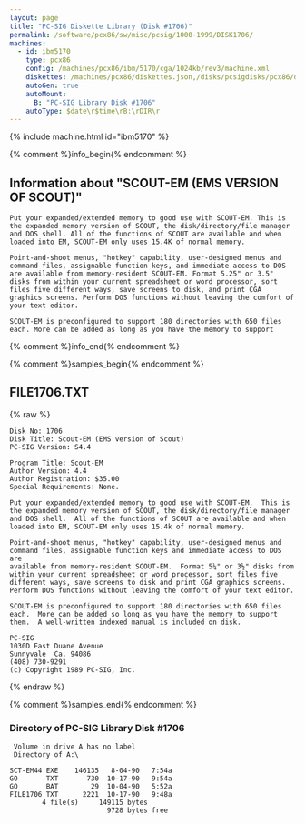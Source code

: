 ```yaml
---
layout: page
title: "PC-SIG Diskette Library (Disk #1706)"
permalink: /software/pcx86/sw/misc/pcsig/1000-1999/DISK1706/
machines:
  - id: ibm5170
    type: pcx86
    config: /machines/pcx86/ibm/5170/cga/1024kb/rev3/machine.xml
    diskettes: /machines/pcx86/diskettes.json,/disks/pcsigdisks/pcx86/diskettes.json
    autoGen: true
    autoMount:
      B: "PC-SIG Library Disk #1706"
    autoType: $date\r$time\rB:\rDIR\r
---
```


{% include machine.html id="ibm5170" %}

{% comment %}info_begin{% endcomment %}

## Information about "SCOUT-EM (EMS VERSION OF SCOUT)"

    Put your expanded/extended memory to good use with SCOUT-EM. This is
    the expanded memory version of SCOUT, the disk/directory/file manager
    and DOS shell. All of the functions of SCOUT are available and when
    loaded into EM, SCOUT-EM only uses 15.4K of normal memory.
    
    Point-and-shoot menus, "hotkey" capability, user-designed menus and
    command files, assignable function keys, and immediate access to DOS
    are available from memory-resident SCOUT-EM. Format 5.25" or 3.5"
    disks from within your current spreadsheet or word processor, sort
    files five different ways, save screens to disk, and print CGA
    graphics screens. Perform DOS functions without leaving the comfort of
    your text editor.
    
    SCOUT-EM is preconfigured to support 180 directories with 650 files
    each. More can be added as long as you have the memory to support
{% comment %}info_end{% endcomment %}

{% comment %}samples_begin{% endcomment %}

## FILE1706.TXT

{% raw %}
```
Disk No: 1706                                                           
Disk Title: Scout-EM (EMS version of Scout)                             
PC-SIG Version: S4.4                                                    
                                                                        
Program Title: Scout-EM                                                 
Author Version: 4.4                                                     
Author Registration: $35.00                                             
Special Requirements: None.                                             
                                                                        
Put your expanded/extended memory to good use with SCOUT-EM.  This is   
the expanded memory version of SCOUT, the disk/directory/file manager   
and DOS shell.  All of the functions of SCOUT are available and when    
loaded into EM, SCOUT-EM only uses 15.4k of normal memory.              
                                                                        
Point-and-shoot menus, "hotkey" capability, user-designed menus and     
command files, assignable function keys and immediate access to DOS are 
available from memory-resident SCOUT-EM.  Format 5¼" or 3½" disks from  
within your current spreadsheet or word processor, sort files five      
different ways, save screens to disk and print CGA graphics screens.    
Perform DOS functions without leaving the comfort of your text editor.  
                                                                        
SCOUT-EM is preconfigured to support 180 directories with 650 files     
each.  More can be added so long as you have the memory to support      
them.  A well-written indexed manual is included on disk.               
                                                                        
PC-SIG                                                                  
1030D East Duane Avenue                                                 
Sunnyvale  Ca. 94086                                                    
(408) 730-9291                                                          
(c) Copyright 1989 PC-SIG, Inc.                                         
```
{% endraw %}

{% comment %}samples_end{% endcomment %}

### Directory of PC-SIG Library Disk #1706

     Volume in drive A has no label
     Directory of A:\

    SCT-EM44 EXE    146135   8-04-90   7:54a
    GO       TXT       730  10-17-90   9:54a
    GO       BAT        29  10-04-90   5:52a
    FILE1706 TXT      2221  10-17-90   9:48a
            4 file(s)     149115 bytes
                            9728 bytes free
